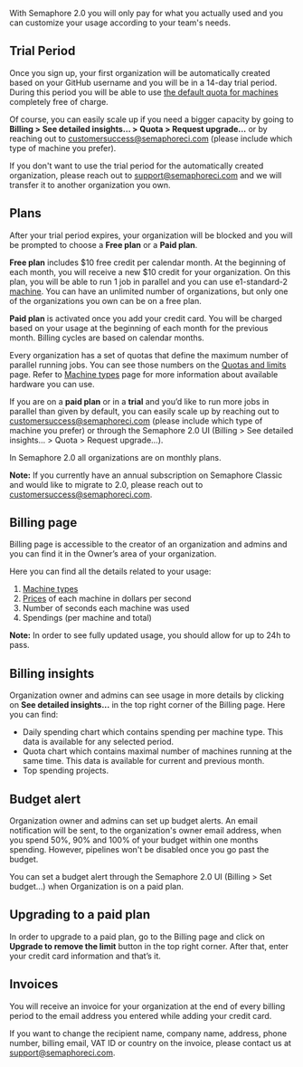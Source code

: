 With Semaphore 2.0 you will only pay for what you actually used and you can
customize your usage according to your team's needs.

## Trial Period

Once you sign up, your first organization will be automatically created based on your
GitHub username and you will be in a 14-day trial period. During this period you will be 
able to use [the default quota for machines](https://docs.semaphoreci.com/article/133-quotas-and-limits) completely free of charge. 

Of course, you can easily scale up if you need a bigger capacity by going to **Billing > 
See detailed insights… > Quota > Request upgrade…** or by reaching out to 
[customersuccess@semaphoreci.com](mailto:customersuccess@semaphoreci.com) (please 
include which type of machine you prefer).

If you don't want to use the trial period for the automatically created organization,
please reach out to [support@semaphoreci.com](mailto:support@semaphoreci.com) and we will transfer
it to another organization you own.

## Plans

After your trial period expires, your organization will be blocked and you will be 
prompted to choose a **Free plan** or a **Paid plan**.

**Free plan** includes $10 free credit per calendar month. At the beginning of each month, 
you will receive a new $10 credit for your organization. On this plan, you will be able to 
run 1 job in parallel and you can use e1-standard-2	[machine](https://docs.semaphoreci.com/article/20-machine-types#linux-machine-types). 
You can have an unlimited number of organizations, but only one of the organizations
you own can be on a free plan.

**Paid plan** is activated once you add your credit card. You will be charged 
based on your usage at the beginning of each month for the previous month. Billing 
cycles are based on calendar months.

Every organization has a set of quotas that define the maximum number of parallel running jobs.
You can see those numbers on the [Quotas and limits](https://docs.semaphoreci.com/article/133-quotas-and-limits) page.
Refer to [Machine types](https://docs.semaphoreci.com/article/20-machine-types) page for more information about available hardware you can use.

If you are on a **paid plan** or in a **trial** and you’d like to run more jobs in parallel
than given by default, you can easily scale up by reaching out to
[customersuccess@semaphoreci.com](mailto:customersuccess@semaphoreci.com) (please include which type of
machine you prefer) or through the Semaphore 2.0 UI (Billing > See detailed insights… > Quota > Request upgrade…).

In Semaphore 2.0 all organizations are on monthly plans.

**Note:** If you currently have an annual subscription on Semaphore Classic and
would like to migrate to 2.0, please reach out to
[customersuccess@semaphoreci.com](mailto:customersuccess@semaphoreci.com).

## Billing page

Billing page is accessible to the creator of an organization and admins and you can
find it in the Owner’s area of your organization.

Here you can find all the details related to your usage:

1. [Machine types](https://docs.semaphoreci.com/article/20-machine-types)
2. [Prices](https://semaphoreci.com/pricing) of each machine in dollars per second
3. Number of seconds each machine was used
4. Spendings (per machine and total)

**Note:** In order to see fully updated usage, you should allow for up to
24h to pass.

## Billing insights

Organization owner and admins can see usage in more details by clicking on
**See detailed insights…** in the top right corner of the Billing page. Here
you can find:

- Daily spending chart which contains spending per machine type. This data is
available for any selected period.
- Quota chart which contains maximal number of machines running at the same time.
This data is available for current and previous month.
- Top spending projects.

## Budget alert

Organization owner and admins can set up budget alerts. An email notification will be sent, to the organization's owner email address, when you spend 50%, 90% and 100% of your budget within one months spending. However, pipelines won't be disabled once you go past the budget.

You can set a budget alert through the Semaphore 2.0 UI (Billing > Set budget…) when Organization is on a paid plan.

## Upgrading to a paid plan

In order to upgrade to a paid plan, go to the Billing page and click on
**Upgrade to remove the limit** button in the top right corner. After that, enter
your credit card information and that’s it.

## Invoices

You will receive an invoice for your organization at the end of every billing
period to the email address you entered while adding your credit card.

If you want to change the recipient name, company name, address, phone number,
billing email, VAT ID or country on the invoice, please contact us at
[support@semaphoreci.com](mailto:support@semaphoreci.com).
